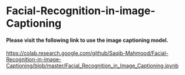 # Facial-Recognition-in-image-Captioning
#### Please visit the following link to use the image captioning model.
https://colab.research.google.com/github/Saqib-Mahmood/Facial-Recognition-in-image-Captioning/blob/master/Facial_Recognition_in_Image_Captioning.ipynb


